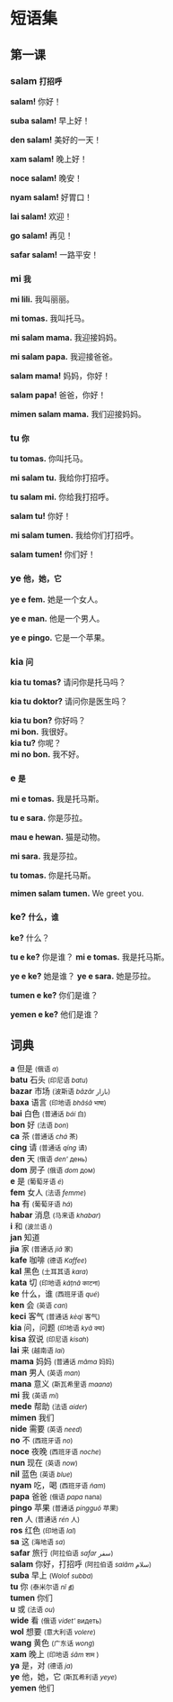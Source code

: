 # 短语集

第一课
------

### salam <small>打招呼</small>

**salam!** 你好！

**suba salam!** 早上好！

**den salam!** 美好的一天！

**xam salam!** 晚上好！

**noce salam!** 晚安！

**nyam salam!** 好胃口！

**lai salam!** 欢迎！

**go salam!** 再见！

**safar salam!** 一路平安！




### mi <small>我</small>

**mi lili.** 我叫丽丽。

**mi tomas.** 我叫托马。

**mi salam mama.** 我迎接妈妈。

**mi salam papa.** 我迎接爸爸。

**salam mama!** 妈妈，你好！

**salam papa!** 爸爸，你好！

**mimen salam mama.** 我们迎接妈妈。



### tu <small>你</small>

**tu tomas.** 你叫托马。

**mi salam tu.** 我给你打招呼。

**tu salam mi.** 你给我打招呼。

**salam tu!** 你好！

**mi salam tumen.** 我给你们打招呼。

**salam tumen!** 你们好！




### ye <small>他，她，它</small>

**ye e fem.** 她是一个女人。

**ye e man.** 他是一个男人。

**ye e pingo.** 它是一个苹果。

### kia <small>问</small>

**kia tu tomas?** 请问你是托马吗？

**kia tu doktor?** 请问你是医生吗？

**kia tu bon?** 你好吗？  
**mi bon.** 我很好。  
**kia tu?**  你呢？  
**mi no bon.** 我不好。




### e <small>是</small>

**mi e tomas.** 我是托马斯。

**tu e sara.** 你是莎拉。

**mau e hewan.** 猫是动物。

**mi sara.** 我是莎拉。

**tu tomas.** 你是托马斯。



**mimen salam tumen.** We greet you.



### ke? <small>什么，谁</small>

**ke?** 什么？

**tu e ke?** 你是谁？
**mi e tomas.** 我是托马斯。

**ye e ke?** 她是谁？
**ye e sara.** 她是莎拉。

**tumen e ke?** 你们是谁？

**yemen e ke?** 他们是谁？



词典
-----

**a** 但是 <small>(俄语 _a_)</small>  
**batu** 石头 <small>(印尼语 _batu_)</small>  
**bazar** 市场 <small>(波斯语 _bāzār_ بازار)</small>  
**baxa** 语言 <small>(印地语 _bhāśā_ भाषा)</small>  
**bai** 白色 <small>(普通话 _bái_ 白)</small>  
**bon** 好 <small>(法语 _bon_)</small>  
**ca** 茶 <small>(普通话 _chá_ 茶)</small>  
**cing** 请 <small>(普通话 _qǐng_ 请)</small>  
**den** 天 <small>(俄语 _den'_ день)</small>  
**dom** 房子 <small>(俄语 _dom_ дом)</small>  
**e** 是 <small>(葡萄牙语 _é_)</small>  
**fem** 女人 <small>(法语 _femme_)</small>  
**ha** 有 <small>(葡萄牙语 _há_)</small>  
**habar** 消息 <small>(马来语 _khabar_)</small>  
**i** 和 <small>(波兰语 _i_)</small>  
**jan** 知道  
**jia** 家 <small>(普通话 _jiā_ 家)</small>  
**kafe** 咖啡 <small>(德语 _Kaffee_)</small>  
**kal** 黑色 <small>(土耳其语 _kara_)</small>  
**kata** 切 <small>(印地语 ‎_kāṭnā_ काटना)</small>  
**ke** 什么，谁 <small>(西班牙语 _qué_)</small>  
**ken** 会 <small>(英语 _can_)</small>  
**keci** 客气 <small>(普通话 _kèqi_ 客气)</small>  
**kia** 问，问题 <small>(印地语 _kyā_ क्या)</small>  
**kisa** 叙说 <small>(印尼语 _kisah_)</small>  
**lai** 来 <small>(越南语 _lai_)</small>  
**mama** 妈妈 <small>(普通话 _māma_ 妈妈)</small>  
**man** 男人 <small>(英语 _man_)</small>  
**mana** 意义 <small>(斯瓦希里语 _maana_)</small>  
**mi** 我 <small>(英语 _mi_)</small>  
**mede** 帮助 <small>(法语 _aider_)</small>  
**mimen** 我们  
**nide** 需要 <small>(英语 _need_)</small>  
**no** 不 <small>(西班牙语 _no_)</small>  
**noce** 夜晚 <small>(西班牙语 _noche_)</small>  
**nun** 现在 <small>(英语 _now_)</small>  
**nil** 蓝色 <small>(英语 _blue_)</small>  
**nyam** 吃，喝 <small>(西班牙语  _ñam_)</small>  
**papa** 爸爸 <small>(俄语 _papa_ папа)</small>  
**pingo** 苹果 <small>(普通话 _píngguǒ_ 苹果)</small>  
**ren** 人 <small>(普通话 _rén_ 人)</small>  
**ros** 红色 <small>(印地语 _lal_)</small>  
**sa** 这 <small>(海地语 _sa_)</small>  
**safar** 旅行 <small>(阿拉伯语 _safar_ سفر)</small>  
**salam** 你好，打招呼 <small>(阿拉伯语 _salām_ سلام)</small>  
**suba** 早上 <small>(Wolof _subba_)</small>  
**tu** 你 <small>(泰米尔语 _nī_ நீ)</small>  
**tumen** 你们  
**u** 或 <small>(法语 _ou_)</small>  
**wide** 看 <small>(俄语 _videt'_ видеть)</small>  
**wol** 想要 <small>(意大利语 _volere_)</small>  
**wang** 黄色 <small>(广东话 _wong_)</small>  
**xam** 晚上 <small>(印地语 _śām_ शाम )</small>  
**ya** 是，对 <small>(德语 _ja_)</small>  
**ye** 他，她，它 <small>(斯瓦希利语 _yeye_)</small>  
**yemen** 他们  


